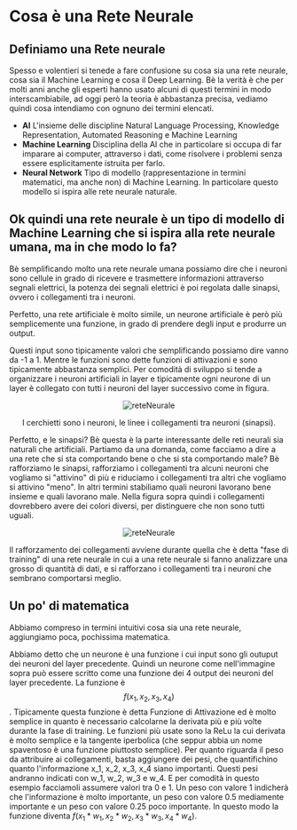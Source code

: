 # Cosa è una Rete Neurale #

## Definiamo una Rete neurale ##
Spesso e volentieri si tenede a fare confusione su cosa sia una rete neurale, cosa sia il Machine Learning e cosa il Deep Learning. Bè la verità è che per molti anni anche gli esperti hanno usato alcuni di questi termini in modo interscambiabile, ad oggi però
la teoria è abbastanza precisa, vediamo quindi cosa intendiamo con ognuno dei termini elencati.
- **AI** L'insieme delle discipline Natural Language Processing, Knowledge Representation, Automated Reasoning e Machine Learning
- **Machine Learning** Disciplina della AI che in particolare si occupa di far imparare ai computer, attraverso i dati, come risolvere i problemi senza essere esplicitamente istruita per farlo.
- **Neural Network** Tipo di modello (rappresentazione in termini matematici, ma anche non) di Machine Learning. In particolare questo modello si ispira alle rete neurale naturale.

## Ok quindi una rete neurale è un tipo di modello di Machine Learning che si ispira alla rete neurale umana, ma in che modo lo fa? ##

Bè semplificando molto una rete neurale umana possiamo dire che i neuroni sono cellule in grado di ricevere e trasmettere informazioni attraverso segnali elettrici, la potenza dei segnali elettrici è poi regolata dalle sinapsi, ovvero i collegamenti tra i neuroni.


Perfetto, una rete artificiale è molto simile, un neurone artificiale è però più semplicemente una funzione, in grado di prendere degli input e produrre un output.

Questi input sono tipicamente valori che semplificando possiamo dire vanno da -1 a 1. Mentre le funzioni sono dette funzioni di attivazioni e sono tipicamente abbastanza semplici.
Per comodità di sviluppo si tende a organizzare i neuroni artificiali in layer e tipicamente ogni neurone di un layer è collegato con tutti i neuroni del layer successivo come in figura.

<p align="center">
  <img src="https://github.com/user-attachments/assets/79441ba7-54d5-4807-b2b3-586e829446a2" alt="reteNeurale">
</p>
<p align="center">
  I cerchietti sono i neuroni, le linee i collegamenti tra neuroni (sinapsi).
</p>


Perfetto, e le sinapsi? Bè questa è la parte interessante delle reti neurali sia naturali che artificiali. Partiamo da una domanda, come facciamo a dire a una rete che si sta comportando bene o che si sta comportando male? Bè rafforziamo le sinapsi, rafforziamo i collegamenti tra alcuni neuroni che vogliamo si "attivino" di più e riduciamo i collegamenti tra altri che vogliamo si attivino "meno". In altri termini stabiliamo quali neuroni lavorano bene insieme e quali lavorano male. 
Nella figura sopra quindi i collegamenti dovrebbero avere dei colori diversi, per distinguere che non sono tutti uguali.

<p align="center">
  <img src= "https://github.com/user-attachments/assets/7286a608-50ab-4ad0-bbb3-42d491370690" alt = "reteNeurale">
</p>

Il rafforzamento dei collegamenti avviene durante quella che è detta "fase di training" di una rete neurale in cui a una rete neurale si fanno analizzare una grosso di quantità di dati, e si rafforzano i collegamenti tra i neuroni che sembrano comportarsi meglio.

## Un po' di matematica ##

Abbiamo compreso in termini intuitivi cosa sia una rete neurale, aggiungiamo poca, pochissima matematica.

Abbiamo detto che un neurone è una funzione i cui input sono gli outuput dei neuroni del layer precedente. Quindi un neurone come nell'immagine sopra può essere scritto come una funzione dei 4 output dei neuroni del layer precedente. La funzione è $$f(x_1, x_2, x_3, x_4)$$.
Tipicamente questa funzione è detta Funzione di Attivazione ed è molto semplice in quanto è necessario calcolarne la derivata più e più volte durante la fase di training. Le funzioni più usate sono la ReLu la cui derivata è molto semplice e la tangente iperbolica (che seppur abbia un nome spaventoso è una funzione piuttosto semplice).
Per quanto riguarda il peso da attribuire ai collegamenti, basta aggiungere dei pesi, che quantifichino quanto l'informazione x_1, x_2, x_3, x_4 siano importanti. Questi pesi andranno indicati con w_1, w_2, w_3 e w_4. E per comodità in questo esempio facciamoli assumere valori tra 0 e 1. Un peso con valore 1 indicherà che l'informazione è molto importante, un peso con valore 0.5 mediamente importante e un peso con valore 0.25 poco importante. In questo modo la funzione diventa $f(x_1*w_1, x_2*w_2, x_3*w_3, x_4*w_4)$.







